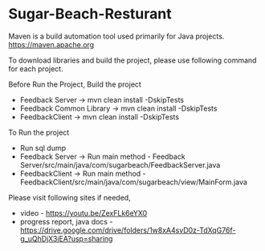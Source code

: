 # Sugar-Beach-Resturant

Maven is a build automation tool used primarily for Java projects.
https://maven.apache.org

To download libraries and build the project, please use following command for each project.

Before Run the Project, Build the project
- Feedback Server -> mvn clean install -DskipTests
- Feedback Common Library -> mvn clean install -DskipTests
- FeedbackClient -> mvn clean install -DskipTests

To Run the project 
- Run sql dump 
- Feedback Server -> Run main method - Feedback Server/src/main/java/com/sugarbeach/FeedbackServer.java
- FeedbackClient -> Run main method - FeedbackClient/src/main/java/com/sugarbeach/view/MainForm.java


Please visit following sites if needed,

- video - https://youtu.be/ZexFLk6eYX0
- progress report, java docs - https://drive.google.com/drive/folders/1w8xA4svD0z-TdXqG76f-g_uQhDjX3iEA?usp=sharing
